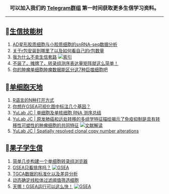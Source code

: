 
<h3 align="center">
  可以加入我们的 <a href="https://t.me/BioInfoTalk">Telegram群组</a> 第一时间获取更多生信学习资料。
</h3>

------------------

## 📝[生信技能树](https://github.com/ixxmu/mp_duty/issues?q=label%3A%E7%94%9F%E4%BF%A1%E6%8A%80%E8%83%BD%E6%A0%91+is%3Aclosed)
<!-- 1issueTable -->

1. [AD星形胶质细胞与小胶质细胞的snRNA-seq数据分析](https://github.com/ixxmu/mp_duty/issues/5341) 
2. [关于r包安装到哪里了以及如何看自己的r包数量](https://github.com/ixxmu/mp_duty/issues/5334) 
3. [我为什么不卖生信套路](https://github.com/ixxmu/mp_duty/issues/5333) [![索引](https://img.shields.io/github/labels/ixxmu/mp_duty/索引)](https://github.com/ixxmu/mp_duty/labels/索引)
4. [不装了，摊牌了，转录组测序表达量矩阵就这么简单！](https://github.com/ixxmu/mp_duty/issues/5332) 
5. [你的肿瘤单细胞肿瘤数据能区分这7种巨噬细胞吧](https://github.com/ixxmu/mp_duty/issues/5274) 
<!-- 1issueTable -->
## 📝[单细胞天地](https://github.com/ixxmu/mp_duty/issues?q=label%3A%E5%8D%95%E7%BB%86%E8%83%9E%E5%A4%A9%E5%9C%B0+is%3Aclosed)
<!-- 2issueTable -->

1. [R语言的N种打开方式](https://github.com/ixxmu/mp_duty/issues/5300) 
2. [你想在GSEA可视化图中标注几个基因？](https://github.com/ixxmu/mp_duty/issues/5242) 
3. [YuLab JC | 单细胞及单核细胞 RNA 测序总结](https://github.com/ixxmu/mp_duty/issues/4934) 
4. [YuLab JC | 原发肺癌和远处转移的多组学特征描绘揭示了免疫抑制是具有转移性可塑性的肿瘤细胞的共同特征](https://github.com/ixxmu/mp_duty/issues/4864) [![文献解读](https://img.shields.io/github/labels/ixxmu/mp_duty/文献解读)](https://github.com/ixxmu/mp_duty/labels/文献解读)
5. [YuLab JC | Spatially resolved clonal copy number alterations](https://github.com/ixxmu/mp_duty/issues/4815) 
<!-- 2issueTable -->

## 📝[果子学生信](https://github.com/ixxmu/mp_duty/issues?q=label%3A%E6%9E%9C%E5%AD%90%E5%AD%A6%E7%94%9F%E4%BF%A1+is%3Aclosed)
<!-- 3issueTable -->

1. [简单几步构建一个单细胞转录组浏览器](https://github.com/ixxmu/mp_duty/issues/5103) 
2. [GSEA只看排序吗？](https://github.com/ixxmu/mp_duty/issues/4920) [![GSEA](https://img.shields.io/github/labels/ixxmu/mp_duty/GSEA)](https://github.com/ixxmu/mp_duty/labels/GSEA)
3. [TGCA数据的标准化以及差异分析](https://github.com/ixxmu/mp_duty/issues/4829) 
4. [动态确定线粒体过滤阈值筛选细胞](https://github.com/ixxmu/mp_duty/issues/4754) 
5. [天哪！GSEA运行可以这么快！](https://github.com/ixxmu/mp_duty/issues/4602) [![GSEA](https://img.shields.io/github/labels/ixxmu/mp_duty/GSEA)](https://github.com/ixxmu/mp_duty/labels/GSEA)
<!-- 3issueTable -->
